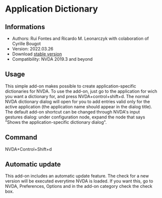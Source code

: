 # Application Dictionary

## Informations
* Authors: Rui Fontes and Ricardo M. Leonarczyk with colaboration of Cyrille Bougot
* Version: 2022.03.26
* Download [stable version][1]
* Compatibility: NVDA 2019.3 and beyond


## Usage
This simple add-on makes possible to create application-specific dictionaries for NVDA.
To use the add-on, just go to the application for wich you want a dictionary for, and press NVDA+control+shift+d.
The normal NVDA dictionary dialog will open for you to add entries valid only for the active application (the application name should appear in the dialog title).
The default add-on shortcut can be changed through NVDA's input gestures dialog: under configuration node, expand the node that says "Shows the application-specific dictionary dialog".


## Command
NVDA+Control+Shift+d


## Automatic update
This add-on includes an automatic update feature.
The check for a new version will be executed everytime NVDA is loaded.
If you want this, go to NVDA, Preferences, Options and in the add-on category check the check box.


[1]: https://github.com/ruifontes/applicationDictionary-/releases/download/2022.03.26/applicationDictionary-2022.03.26.nvda-addon

